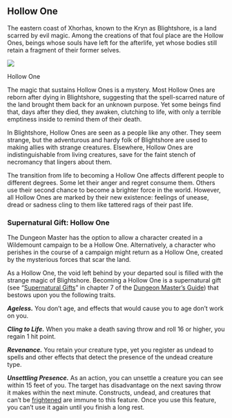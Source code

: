 ## Hollow One

The eastern coast of Xhorhas, known to the Kryn as Blightshore, is a land scarred by evil magic. Among the creations of that foul place are the Hollow Ones, beings whose souls have left for the afterlife, yet whose bodies still retain a fragment of their former selves.

[![](https://media.dndbeyond.com/compendium-images/egtw/yDOyqyOocErRgYJK/04-15.png)](https://media.dndbeyond.com/compendium-images/egtw/yDOyqyOocErRgYJK/04-15.png)

Hollow One

The magic that sustains Hollow Ones is a mystery. Most Hollow Ones are reborn after dying in Blightshore, suggesting that the spell-scarred nature of the land brought them back for an unknown purpose. Yet some beings find that, days after they died, they awaken, clutching to life, with only a terrible emptiness inside to remind them of their death.

In Blightshore, Hollow Ones are seen as a people like any other. They seem strange, but the adventurous and hardy folk of Blightshore are used to making allies with strange creatures. Elsewhere, Hollow Ones are indistinguishable from living creatures, save for the faint stench of necromancy that lingers about them.

The transition from life to becoming a Hollow One affects different people to different degrees. Some let their anger and regret consume them. Others use their second chance to become a brighter force in the world. However, all Hollow Ones are marked by their new existence: feelings of unease, dread or sadness cling to them like tattered rags of their past life.

### Supernatural Gift: Hollow One

The Dungeon Master has the option to allow a character created in a Wildemount campaign to be a Hollow One. Alternatively, a character who perishes in the course of a campaign might return as a Hollow One, created by the mysterious forces that scar the land.

As a Hollow One, the void left behind by your departed soul is filled with the strange magic of Blightshore. Becoming a Hollow One is a supernatural gift (see “[Supernatural Gifts](https://www.dndbeyond.com/sources/dmg/other-rewards#SupernaturalGifts "Supernatural Gifts")” in chapter 7 of the [Dungeon Master’s Guide](https://www.dndbeyond.com/sources/dmg "Dungeon Master’s Guide")) that bestows upon you the following traits.

_**Ageless.**_ You don’t age, and effects that would cause you to age don’t work on you.

_**Cling to Life.**_ When you make a death saving throw and roll 16 or higher, you regain 1 hit point.

_**Revenance.**_ You retain your creature type, yet you register as undead to spells and other effects that detect the presence of the undead creature type.

_**Unsettling Presence.**_ As an action, you can unsettle a creature you can see within 15 feet of you. The target has disadvantage on the next saving throw it makes within the next minute. Constructs, undead, and creatures that can’t be [frightened](https://www.dndbeyond.com/compendium/rules/basic-rules/appendix-a-conditions#Frightened) are immune to this feature. Once you use this feature, you can’t use it again until you finish a long rest.